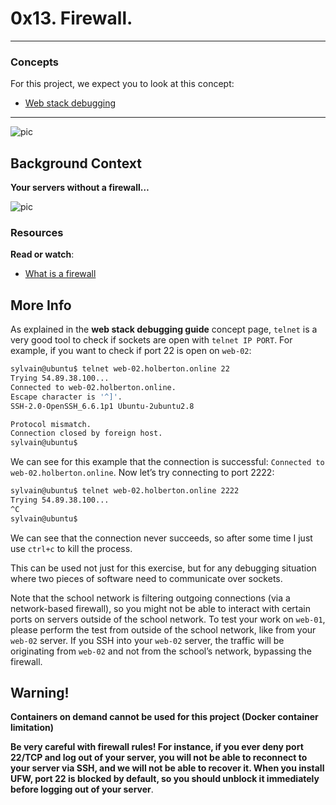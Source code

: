 # 0x13. Firewall.

-------
### Concepts
For this project, we expect you to look at this concept:
* [Web stack debugging](https://intranet.alxswe.com/concepts/68)

-----

![pic](https://s3.amazonaws.com/intranet-projects-files/holbertonschool-sysadmin_devops/284/V1HjQ1Y.png)

## Background Context
**Your servers without a firewall…**

![pic](https://s3.amazonaws.com/intranet-projects-files/holbertonschool-sysadmin_devops/155/holbertonschool-firewall.gif)

### Resources
**Read or watch**:
* [What is a firewall](https://intranet.alxswe.com/rltoken/vjB4LyHRdtEImzZcuD89ZQ)

## More Info
As explained in the **web stack debugging guide** concept page, `telnet` is a very good tool to check if sockets are open with `telnet IP PORT`. For example, if you want to check if port 22 is open on `web-02`:

```bash
sylvain@ubuntu$ telnet web-02.holberton.online 22
Trying 54.89.38.100...
Connected to web-02.holberton.online.
Escape character is '^]'.
SSH-2.0-OpenSSH_6.6.1p1 Ubuntu-2ubuntu2.8

Protocol mismatch.
Connection closed by foreign host.
sylvain@ubuntu$
```
We can see for this example that the connection is successful: `Connected to web-02.holberton.online`.
Now let’s try connecting to port 2222:

```bash
sylvain@ubuntu$ telnet web-02.holberton.online 2222
Trying 54.89.38.100...
^C
sylvain@ubuntu$
```
We can see that the connection never succeeds, so after some time I just use `ctrl+c` to kill the process.

This can be used not just for this exercise, but for any debugging situation where two pieces of software need to communicate over sockets.

Note that the school network is filtering outgoing connections (via a network-based firewall), so you might not be able to interact with certain ports on servers outside of the school network. To test your work on `web-01`, please perform the test from outside of the school network, like from your `web-02` server. If you SSH into your `web-02` server, the traffic will be originating from `web-02` and not from the school’s network, bypassing the firewall.

## Warning!
**Containers on demand cannot be used for this project (Docker container limitation)**

**Be very careful with firewall rules! For instance, if you ever deny port 22/TCP and log out of your server, you will not be able to reconnect to your server via SSH, and we will not be able to recover it. When you install UFW, port 22 is blocked by default, so you should unblock it immediately before logging out of your server**.